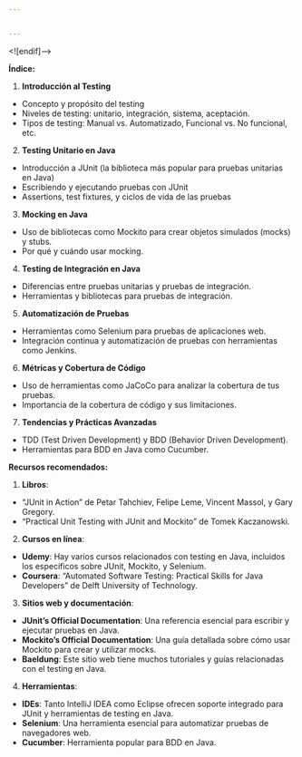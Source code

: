 ```yaml
---


---
```


<p>&lt;![endif]–&gt;</p>
<p><strong>Índice:</strong></p>
<ol>
<li><strong>Introducción al Testing</strong></li>
</ol>
<ul>
<li>Concepto y propósito del testing</li>
<li>Niveles de testing: unitario, integración, sistema, aceptación.</li>
<li>Tipos de testing: Manual vs. Automatizado, Funcional vs. No funcional, etc.</li>
</ul>
<ol start="2">
<li><strong>Testing Unitario en Java</strong></li>
</ol>
<ul>
<li>Introducción a JUnit (la biblioteca más popular para pruebas unitarias en Java)</li>
<li>Escribiendo y ejecutando pruebas con JUnit</li>
<li>Assertions, test fixtures, y ciclos de vida de las pruebas</li>
</ul>
<ol start="3">
<li><strong>Mocking en Java</strong></li>
</ol>
<ul>
<li>Uso de bibliotecas como Mockito para crear objetos simulados (mocks) y stubs.</li>
<li>Por qué y cuándo usar mocking.</li>
</ul>
<ol start="4">
<li><strong>Testing de Integración en Java</strong></li>
</ol>
<ul>
<li>Diferencias entre pruebas unitarias y pruebas de integración.</li>
<li>Herramientas y bibliotecas para pruebas de integración.</li>
</ul>
<ol start="5">
<li><strong>Automatización de Pruebas</strong></li>
</ol>
<ul>
<li>Herramientas como Selenium para pruebas de aplicaciones web.</li>
<li>Integración continua y automatización de pruebas con herramientas como Jenkins.</li>
</ul>
<ol start="6">
<li><strong>Métricas y Cobertura de Código</strong></li>
</ol>
<ul>
<li>Uso de herramientas como JaCoCo para analizar la cobertura de tus pruebas.</li>
<li>Importancia de la cobertura de código y sus limitaciones.</li>
</ul>
<ol start="7">
<li><strong>Tendencias y Prácticas Avanzadas</strong></li>
</ol>
<ul>
<li>TDD (Test Driven Development) y BDD (Behavior Driven Development).</li>
<li>Herramientas para BDD en Java como Cucumber.</li>
</ul>
<p><strong>Recursos recomendados:</strong></p>
<ol>
<li><strong>Libros</strong>:</li>
</ol>
<ul>
<li>“JUnit in Action” de Petar Tahchiev, Felipe Leme, Vincent Massol, y Gary Gregory.</li>
<li>“Practical Unit Testing with JUnit and Mockito” de Tomek Kaczanowski.</li>
</ul>
<ol start="2">
<li><strong>Cursos en línea</strong>:</li>
</ol>
<ul>
<li><strong>Udemy</strong>: Hay varios cursos relacionados con testing en Java, incluidos los específicos sobre JUnit, Mockito, y Selenium.</li>
<li><strong>Coursera</strong>: “Automated Software Testing: Practical Skills for Java Developers” de Delft University of Technology.</li>
</ul>
<ol start="3">
<li><strong>Sitios web y documentación</strong>:</li>
</ol>
<ul>
<li><strong>JUnit’s Official Documentation</strong>: Una referencia esencial para escribir y ejecutar pruebas en Java.</li>
<li><strong>Mockito’s Official Documentation</strong>: Una guía detallada sobre cómo usar Mockito para crear y utilizar mocks.</li>
<li><strong>Baeldung</strong>: Este sitio web tiene muchos tutoriales y guías relacionadas con el testing en Java.</li>
</ul>
<ol start="4">
<li><strong>Herramientas</strong>:</li>
</ol>
<ul>
<li><strong>IDEs</strong>: Tanto IntelliJ IDEA como Eclipse ofrecen soporte integrado para JUnit y herramientas de testing en Java.</li>
<li><strong>Selenium</strong>: Una herramienta esencial para automatizar pruebas de navegadores web.</li>
<li><strong>Cucumber</strong>: Herramienta popular para BDD en Java.</li>
</ul>

